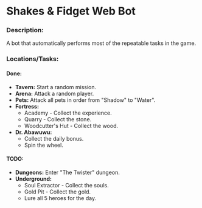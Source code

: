 # Shakes & Fidget Web Bot

### Description:
A bot that automatically performs most of the repeatable tasks in the game.

### Locations/Tasks:
#### Done:
- **Tavern:** Start a random mission.
- **Arena:** Attack a random player.
- **Pets:** Attack all pets in order from "Shadow" to "Water".
- **Fortress:**
  - Academy - Collect the experience.
  - Quarry - Collect the stone.
  - Woodcutter's Hut - Collect the wood.
- **Dr. Abawuwu:**
  - Collect the daily bonus.
  - Spin the wheel. 


#### TODO:
- **Dungeons:** Enter "The Twister" dungeon.
- **Underground:**
  - Soul Extractor - Collect the souls.
  - Gold Pit - Collect the gold.
  - Lure all 5 heroes for the day.